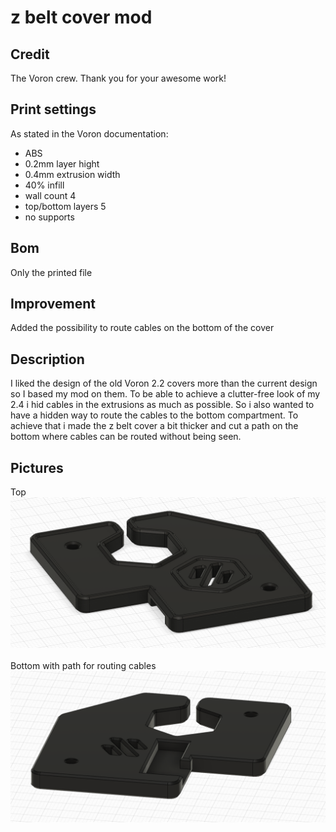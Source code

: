 # z belt cover mod
## Credit
The Voron crew.
Thank you for your awesome work!
## Print settings
As stated in the Voron documentation:
* ABS
* 0.2mm layer hight
* 0.4mm extrusion width
* 40% infill
* wall count 4
* top/bottom layers 5
* no supports

## Bom
Only the printed file
## Improvement
Added the possibility to route cables on the bottom of the cover
## Description
I liked the design of the old Voron 2.2 covers more than the current design so I based my mod on them.
To be able to achieve a clutter-free look of my 2.4 i hid cables in the extrusions as much as possible.
So i also wanted to have a hidden way to route the cables to the bottom compartment. To achieve that i made
the z belt cover a bit thicker and cut a path on the bottom where cables can be routed without being seen.
## Pictures
Top
![z belt cover](img/z_belt_cover_mod_img_0.png)
&nbsp;<br/>
Bottom with path for routing cables
![z belt cover](img/z_belt_cover_mod_img_1.png)
